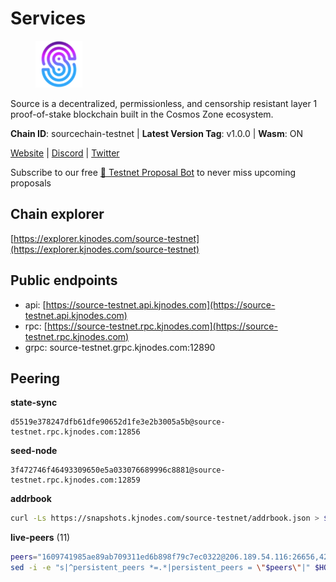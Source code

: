 # Services

<figure><img src="https://raw.githubusercontent.com/kj89/cosmos-images/main/logos/source.png" alt=""><figcaption></figcaption></figure>

Source is a decentralized, permissionless, and censorship resistant layer 1 proof-of-stake blockchain built in the Cosmos Zone ecosystem.

**Chain ID**: sourcechain-testnet | **Latest Version Tag**: v1.0.0 | **Wasm**: ON

[Website](https://www.sourceprotocol.io) | [Discord](https://discord.io/SourceProtocol) | [Twitter](https://www.twitter.com/sourceprotocol_)



Subscribe to our free [🤖 Testnet Proposal Bot](https://t.me/kjnodes_testnet_proposal_bot) to never miss upcoming proposals


## Chain explorer
[https://explorer.kjnodes.com/source-testnet](https://explorer.kjnodes.com/source-testnet)

## Public endpoints

* api: [https://source-testnet.api.kjnodes.com](https://source-testnet.api.kjnodes.com)
* rpc: [https://source-testnet.rpc.kjnodes.com](https://source-testnet.rpc.kjnodes.com)
* grpc: source-testnet.grpc.kjnodes.com:12890

## Peering

**state-sync**

```text
d5519e378247dfb61dfe90652d1fe3e2b3005a5b@source-testnet.rpc.kjnodes.com:12856
```

**seed-node**

```text
3f472746f46493309650e5a033076689996c8881@source-testnet.rpc.kjnodes.com:12859
```

**addrbook**
```bash
curl -Ls https://snapshots.kjnodes.com/source-testnet/addrbook.json > $HOME/.source/config/addrbook.json
```

**live-peers** (11)
```bash
peers="1609741985ae89ab709311ed6b898f79c7ec0322@206.189.54.116:26656,42bb6ea45070248f5ea1d7c26db7665498a5b8c4@173.249.42.162:28656,c5eccf228a25f979592297311bfe2cc8ef94e482@95.111.229.159:26656,d960215e0788fcfc04b9e2e824e5751bf1efe7fc@65.108.82.152:26656,db69700d8b0c277183ab1ec34d79a083c2578d32@65.21.145.209:26656,854048fcfb453297742b76cc5c6b7555eeb25110@213.239.207.175:31656,1450d99427abd81410c6f8032aec25961bf7bf89@80.82.215.19:36656,d5519e378247dfb61dfe90652d1fe3e2b3005a5b@65.109.68.190:12856,291a397d001fca8cf2991dfce8bc6f724d44295c@75.119.132.25:29656,c27d26527c2f8a097c5a99800809d15338ac3bdb@95.217.207.236:20056,6aba831746663a3f1b4fbeb30f836ef442ec02da@46.17.250.108:46656"
sed -i -e "s|^persistent_peers *=.*|persistent_peers = \"$peers\"|" $HOME/.source/config/config.toml
```
